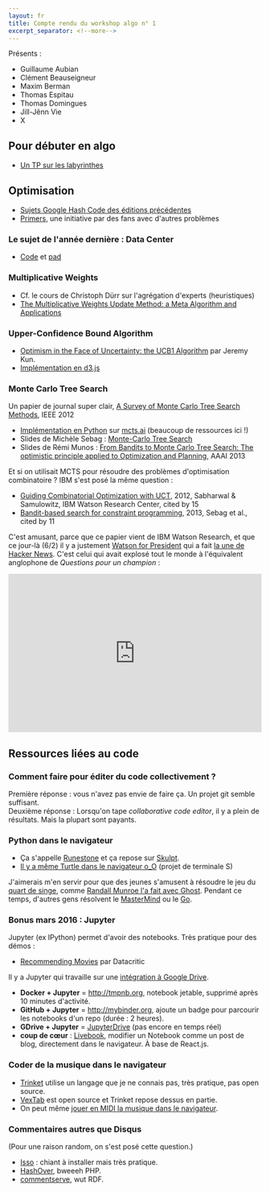 ```yaml
---
layout: fr
title: Compte rendu du workshop algo n° 1
excerpt_separator: <!--more-->
---
```


Présents :

- Guillaume Aubian
- Clément Beauseigneur
- Maxim Berman
- Thomas Espitau
- Thomas Domingues
- Jill-Jênn Vie
- X

<!--more-->

## Pour débuter en algo

- [Un TP sur les labyrinthes](http://tryalgo.org/tp4/)

## Optimisation

- [Sujets Google Hash Code des éditions précédentes](https://hashcode.withgoogle.com/past_editions.html)
- [Primers](http://primers.xyz), une initiative par des fans avec d'autres problèmes

### Le sujet de l'année dernière : Data Center

- [Code](https://bitbucket.org/serialk/hashcode2015/) et [pad](https://bimestriel.framapad.org/p/hashcode2015)

### Multiplicative Weights

- Cf. le cours de Christoph Dürr sur l'agrégation d'experts (heuristiques)
- [The Multiplicative Weights Update Method: a Meta Algorithm and Applications](https://www.cs.princeton.edu/~arora/pubs/MWsurvey.pdf)

### Upper-Confidence Bound Algorithm

- [Optimism in the Face of Uncertainty: the UCB1 Algorithm](http://jeremykun.com/2013/10/28/optimism-in-the-face-of-uncertainty-the-ucb1-algorithm/) par Jeremy Kun.
- [Implémentation en d3.js](http://jiji.cat/bandits/)

### Monte Carlo Tree Search

Un papier de journal super clair, [A Survey of Monte Carlo Tree Search Methods](http://repository.essex.ac.uk/4117/1/MCTS-Survey.pdf), IEEE 2012

- [Implémentation en Python](http://mcts.ai/code/python.html) sur [mcts.ai](http://mcts.ai) (beaucoup de ressources ici !)
- Slides de Michèle Sebag : [Monte-Carlo Tree Search](https://www.lri.fr/~sebag/Slides/InvitedTutorial_CP12.pdf)
- Slides de Rémi Munos : [From Bandits to Monte Carlo Tree Search: The optimistic principle applied to Optimization and Planning](http://chercheurs.lille.inria.fr/~munos/papers/files/AAAI2013_slides.pdf), AAAI 2013

Et si on utilisait MCTS pour résoudre des problèmes d'optimisation combinatoire ? IBM s'est posé la même question :

- [Guiding Combinatorial Optimization with UCT](http://www.cs.toronto.edu/~horst/cogrobo/papers/uctmip.pdf), 2012, Sabharwal & Samulowitz, IBM Watson Research Center, cited by 15
- [Bandit-based search for constraint programming](https://hal-polytechnique.archives-ouvertes.fr/file/index/docid/863451/filename/paper123.pdf), 2013, Sebag et al., cited by 11

C'est amusant, parce que ce papier vient de IBM Watson Research, et que ce jour-là (6/2) il y a justement [Watson for President](http://watson2016.com) qui a fait [la une de Hacker News](https://news.ycombinator.com/item?id=11047268). C'est celui qui avait explosé tout le monde à l'équivalent anglophone de *Questions pour un champion* :

<iframe width="100%" height="315" src="https://www.youtube.com/embed/WFR3lOm_xhE" frameborder="0" allowfullscreen></iframe>

## Ressources liées au code

### Comment faire pour éditer du code collectivement ?

Première réponse : vous n'avez pas envie de faire ça. Un projet git semble suffisant.  
Deuxième réponse : Lorsqu'on tape *collaborative code editor*, il y a plein de résultats. Mais la plupart sont payants.

### Python dans le navigateur

- Ça s'appelle [Runestone](http://interactivepython.org/runestone/default/user/login?_next=/runestone/default/index) et ça repose sur [Skulpt](http://www.skulpt.org).
- [Il y a même Turtle dans le navigateur o_O](http://jill-jenn.net/algo/stage-python/projets.html) (projet de terminale S)

J'aimerais m'en servir pour que des jeunes s'amusent à résoudre le jeu du [quart de singe](https://prologin.org/static/archives/2012/demi-finales/sujet/quart-de-singe-bordeaux.pdf), comme [Randall Munroe l'a fait avec Ghost](http://blog.xkcd.com/2007/12/31/ghost/). Pendant ce temps, d'autres gens résolvent le [MasterMind](http://projects.michael0x2a.com/mastermind_solver/) ou le [Go](https://deepmind.com/alpha-go.html).

### Bonus mars 2016 : Jupyter

Jupyter (ex IPython) permet d'avoir des notebooks. Très pratique pour des démos :

- [Recommending Movies](http://mldb.ai/ipy/notebooks/_demos/Recommending%20Movies.html) par Datacritic

Il y a Jupyter qui travaille sur une [intégration à Google Drive](https://github.com/jupyter/jupyter-drive).

- **Docker + Jupyter** = http://tmpnb.org, notebook jetable, supprimé après 10 minutes d'activité.
- **GitHub + Jupyter** = http://mybinder.org, ajoute un badge pour parcourir les notebooks d'un repo (durée : 2 heures).
- **GDrive + Jupyter** = [JupyterDrive](https://github.com/jupyter/jupyter-drive) (pas encore en temps réel)
- **coup de cœur** : [Livebook](http://livebook.inkandswitch.com), modifier un Notebook comme un post de blog, directement dans le navigateur. À base de React.js.

### Coder de la musique dans le navigateur

- [Trinket](https://trinket.io/music) utilise un langage que je ne connais pas, très pratique, pas open source.
- [VexTab](http://www.vexflow.com/vextab/) est open source et Trinket repose dessus en partie.
- On peut même [jouer en MIDI la musique dans le navigateur](http://my.vexflow.com/articles/40).

### Commentaires autres que Disqus

(Pour une raison random, on s'est posé cette question.)

- [Isso](https://github.com/posativ/isso) : chiant à installer mais très pratique.
- [HashOver](http://tildehash.com/?page=hashover), bweeeh PHP.
- [commentserve](https://github.com/drewp/commentserve), wut RDF.
